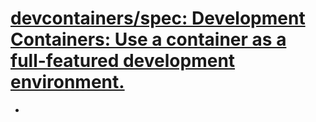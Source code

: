 # [devcontainers/spec: Development Containers: Use a container as a full-featured development environment.](https://github.com/devcontainers/spec/tree/main)
-